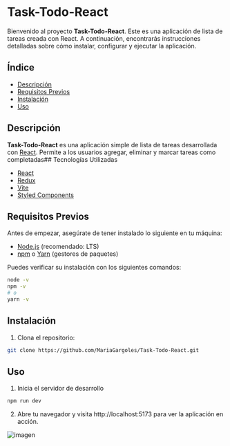 # Task-Todo-React

Bienvenido al proyecto **Task-Todo-React**. Este es una aplicación de lista de tareas creada con React. A continuación, encontrarás instrucciones detalladas sobre cómo instalar, configurar y ejecutar la aplicación.

## Índice

- [Descripción](#descripción)
- [Requisitos Previos](#requisitos-previos)
- [Instalación](#instalación)
- [Uso](#uso)


## Descripción

**Task-Todo-React** es una aplicación simple de lista de tareas desarrollada con [React](https://reactjs.org/). Permite a los usuarios agregar, eliminar y marcar tareas como completadas## Tecnologías Utilizadas

- [React](https://reactjs.org/)
- [Redux](https://es.redux.js.org/)
- [Vite](https://vitejs.dev/)
- [Styled Components](https://styled-components.com/)

## Requisitos Previos

Antes de empezar, asegúrate de tener instalado lo siguiente en tu máquina:

- [Node.js](https://nodejs.org/) (recomendado: LTS)
- [npm](https://www.npmjs.com/) o [Yarn](https://yarnpkg.com/) (gestores de paquetes)

Puedes verificar su instalación con los siguientes comandos:

```bash
node -v
npm -v
# o
yarn -v
```

## Instalación

1. Clona el repositorio:

```bash
git clone https://github.com/MariaGargoles/Task-Todo-React.git
```

## Uso

1. Inicia el servidor de desarrollo

```bash
npm run dev
```

2. Abre tu navegador y visita http://localhost:5173 para ver la aplicación en acción.

![imagen](https://github.com/user-attachments/assets/8e034f08-46e5-41cd-a044-d810ced859a5)
